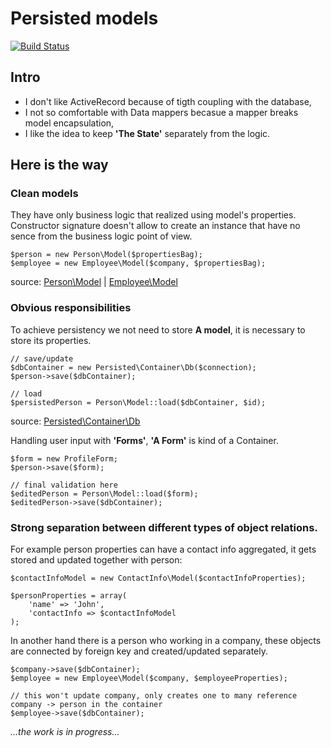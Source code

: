 Persisted models
================

[![Build Status](https://travis-ci.org/Magomogo/persisted-models.png)](https://travis-ci.org/Magomogo/persisted-models)

Intro
-----

- I don't like ActiveRecord because of tigth coupling with the database,
- I not so comfortable with Data mappers becasue a mapper breaks model encapsulation,
- I like the idea to keep **'The State'** separately from the logic.

Here is the way
---------------

### Clean models

They have only business logic that realized using model's properties. Constructor signature doesn't allow to create an
instance that have no sence from the business logic point of view.

    $person = new Person\Model($propertiesBag);
    $employee = new Employee\Model($company, $propertiesBag);
    
source: [Person\Model](//github.com/Magomogo/persisted-models/blob/master/test/_classes/Test/Person/Model.php "Person model") | [Employee\Model](//github.com/Magomogo/persisted-models/blob/master/test/_classes/Test/Employee/Model.php "Employee model")

### Obvious responsibilities

To achieve persistency we not need to store **A model**, it is necessary to store its properties.

    // save/update
    $dbContainer = new Persisted\Container\Db($connection);
    $person->save($dbContainer);

    // load
    $persistedPerson = Person\Model::load($dbContainer, $id);

source: [Persisted\Container\Db](//github.com/Magomogo/persisted-models/blob/master/lib/Magomogo/Persisted/Container/Db.php "Database container")


Handling user input with **'Forms'**, **'A Form'** is kind of a Container.

    $form = new ProfileForm;
    $person->save($form);

    // final validation here
    $editedPerson = Person\Model::load($form);
    $editedPerson->save($dbContainer);

### Strong separation between different types of object relations.

For example person properties can have a contact info aggregated, it gets stored and updated together with person:

    $contactInfoModel = new ContactInfo\Model($contactInfoProperties);

    $personProperties = array(
        'name' => 'John',
        'contactInfo => $contactInfoModel
    );

In another hand there is a person who working in a company, these objects are connected by foreign key and
created/updated separately.

    $company->save($dbContainer);
    $employee = new Employee\Model($company, $employeeProperties);

    // this won't update company, only creates one to many reference company -> person in the container
    $employee->save($dbContainer);



*...the work is in progress...*
